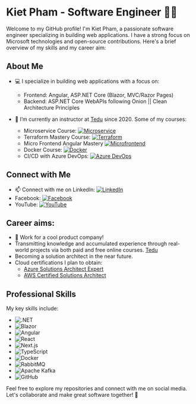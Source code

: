 # Kiet Pham - Software Engineer 👨‍💻

Welcome to my GitHub profile! I'm Kiet Pham, a passionate software engineer specializing in building web applications. I have a strong focus on Microsoft technologies and open-source contributions. Here's a brief overview of my skills and my career aim:

## About Me

- 💻 I specialize in building web applications with a focus on:
  - Frontend: Angular, ASP.NET Core (Blazor, MVC/Razor Pages)
  - Backend: ASP.NET Core WebAPIs following Onion || Clean Architecture Principles

- 🎯 I’m currently an instructor at [Tedu](https://tedu.com.vn/) since 2020. Some of my courses:
  - Microservice Course: [![Microservice](https://img.shields.io/badge/Course-Microservice-blue)](https://tedu.com.vn/course-ref/49/C5D7O1.html)
  - Terraform Mastery Course: [![Terraform](https://img.shields.io/badge/Course-Terraform-orange)](https://tedu.com.vn/course-ref/52/C5D7O1.html)
  - Micro Frontend Angular Mastery [![Microfrontend](https://img.shields.io/badge/angular-red)](https://tedu.com.vn/course-ref/56/C5D7O1.html)
  - Docker Course: [![Docker](https://img.shields.io/badge/Course-Docker-blue)](https://tedu.com.vn/course-ref/42/C5D7O1.html)
  - CI/CD with Azure DevOps: [![Azure DevOps](https://img.shields.io/badge/Course-Azure%20DevOps-blue)](https://tedu.com.vn/course-ref/37/C5D7O1.html)
 
## Connect with Me

- 📫 Connect with me on LinkedIn: [![LinkedIn](https://img.shields.io/badge/LinkedIn-Kiet%20Pham-blue)](https://www.linkedin.com/in/kiet-pham-a1260b77/)
- Facebook: [![Facebook](https://img.shields.io/badge/Facebook-Kiet%20Pham-blue)](https://www.facebook.com/rickykiet83/)
- YouTube: [![YouTube](https://img.shields.io/badge/YouTube-Kiet%20Pham-red)](https://www.youtube.com/channel/UCva4_LHR1_TH6pijsoA1Yew)

## Career aims:
- 🦸 Work for a cool product company!
- Transmitting knowledge and accumulated experience through real-world projects via both paid and free online courses. [Tedu](https://tedu.com.vn/)
- Becoming a solution architect in the near future.
- Cloud certifications I plan to obtain:
   - [Azure Solutions Architect Expert](https://learn.microsoft.com/en-us/credentials/certifications/azure-solutions-architect/)
   - [AWS Certified Solutions Architect](https://aws.amazon.com/certification/certified-solutions-architect-associate/)

## Professional Skills

My key skills include:

- ![.NET](https://img.shields.io/badge/.NET-MVC%20%7C%20Core-brightgreen)
- ![Blazor](https://img.shields.io/badge/Blazor-blueviolet)
- ![Angular](https://img.shields.io/badge/Angular-red)
- ![React](https://img.shields.io/badge/React-blue)
- ![Next.js](https://img.shields.io/badge/Next.js-black)
- ![TypeScript](https://img.shields.io/badge/TypeScript-blue)
- ![Docker](https://img.shields.io/badge/Docker-blue)
- ![RabbitMQ](https://img.shields.io/badge/RabbitMQ-orange)
- ![Apache Kafka](https://img.shields.io/badge/Apache%20Kafka-000?style=for-the-badge&logo=apachekafka)
- ![GitHub](https://img.shields.io/badge/GitHub-black)

Feel free to explore my repositories and connect with me on social media. Let's collaborate and make great software together! 🚀
